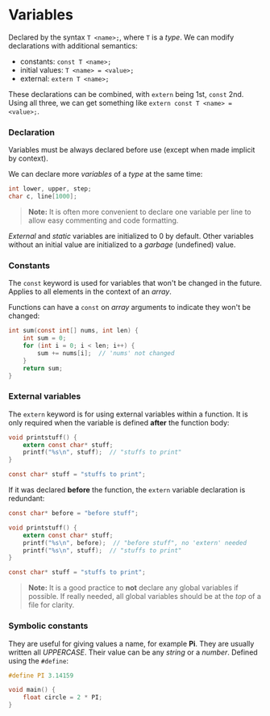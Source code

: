# Variables

Declared by the syntax `T <name>;`, where `T` is a *type*. We can modify declarations with additional semantics:

* constants: `const T <name>;`
* initial values: `T <name> = <value>;`
* external: `extern T <name>;`

These declarations can be combined, with `extern` being 1st, `const` 2nd. Using all three, we can get something like `extern const T <name> = <value>;`.

### Declaration

Variables must be always declared before use (except when made implicit by context).

We can declare more *variables* of a *type* at the same time:

```c
int lower, upper, step;
char c, line[1000];
```

> **Note:** It is often more convenient to declare one variable per line to allow easy commenting and code formatting.

*External* and *static* variables are initialized to 0 by default. Other variables without an initial value are initialized to a *garbage* (undefined) value.

### Constants

The `const` keyword is used for variables that won't be changed in the future. Applies to all elements in the context of an *array*.

Functions can have a `const` on *array* arguments to indicate they won't be changed:

```c
int sum(const int[] nums, int len) {
    int sum = 0;
    for (int i = 0; i < len; i++) {
        sum += nums[i];  // 'nums' not changed
    }
    return sum;
}
```

### External variables

The `extern` keyword is for using external variables within a function. It is only required when the variable is defined **after** the function body:

```c
void printstuff() {
    extern const char* stuff;
    printf("%s\n", stuff);  // "stuffs to print"
}

const char* stuff = "stuffs to print";
```

If it was declared **before** the function, the `extern` variable declaration is redundant:

```c
const char* before = "before stuff";

void printstuff() {
    extern const char* stuff;
    printf("%s\n", before);  // "before stuff", no 'extern' needed
    printf("%s\n", stuff);  // "stuffs to print"
}

const char* stuff = "stuffs to print";
```

> **Note:** It is a good practice to **not** declare any global variables if possible. If really needed, all global variables should be at the *top* of a file for clarity.

### Symbolic constants

They are useful for giving values a name, for example **Pi**. They are usually written all *UPPERCASE*. Their value can be any *string* or a *number*. Defined using the `#define`:

```c
#define PI 3.14159

void main() {
    float circle = 2 * PI;
}
```
